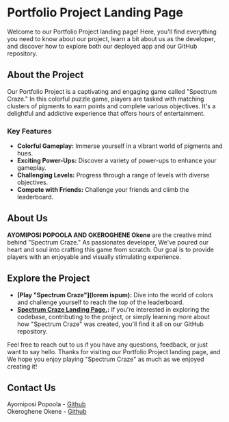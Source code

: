 # Portfolio Project Landing Page

Welcome to our Portfolio Project landing page! Here, you'll find everything you need to know about our project, learn a bit about us as the developer, and discover how to explore both our deployed app and our GitHub repository.

## About the Project

Our Portfolio Project is a captivating and engaging game called "Spectrum Craze." In this colorful puzzle game, players are tasked with matching clusters of pigments to earn points and complete various objectives. It's a delightful and addictive experience that offers hours of entertainment.

### Key Features

- **Colorful Gameplay:** Immerse yourself in a vibrant world of pigments and hues.
- **Exciting Power-Ups:** Discover a variety of power-ups to enhance your gameplay.
- **Challenging Levels:** Progress through a range of levels with diverse objectives.
- **Compete with Friends:** Challenge your friends and climb the leaderboard.

## About Us
**AYOMIPOSI POPOOLA AND OKEROGHENE Okene** are the creative mind behind "Spectrum Craze." As passionates developer, We've poured our heart and soul into crafting this game from scratch. Our goal is to provide players with an enjoyable and visually stimulating experience.

## Explore the Project

- **[Play "Spectrum Craze"](lorem ispum):** Dive into the world of colors and challenge yourself to reach the top of the leaderboard.
- **[Spectrum Craze Landing Page.](https://github.com/lapope1/Spectrum-Craze-landing-page):** If you're interested in exploring the codebase, contributing to the project, or simply learning more about how "Spectrum Craze" was created, you'll find it all on our GitHub repository.

Feel free to reach out to us if you have any questions, feedback, or just want to say hello. Thanks for visiting our Portfolio Project landing page, and We hope you enjoy playing "Spectrum Craze" as much as we enjoyed creating it!

## Contact Us
Ayomiposi Popoola - [Github](https://github.com/lapope1)   
Okeroghene Okene - [Github](https://github.com/Okene4000)